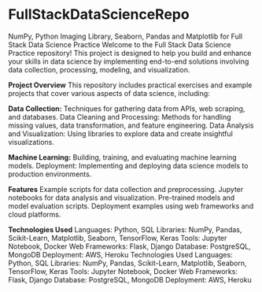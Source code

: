 # FullStackDataScienceRepo
NumPy, Python Imaging Library, Seaborn, Pandas and Matplotlib for Full Stack Data Science Practice
Welcome to the Full Stack Data Science Practice repository! This project is designed to help you build and enhance your skills in data science by implementing end-to-end solutions involving data collection, processing, modeling, and visualization.

**Project Overview**
This repository includes practical exercises and example projects that cover various aspects of data science, including:


**Data Collection:** Techniques for gathering data from APIs, web scraping, and databases.
Data Cleaning and Processing: Methods for handling missing values, data transformation, and feature engineering.
Data Analysis and Visualization: Using libraries to explore data and create insightful visualizations.

**Machine Learning:** Building, training, and evaluating machine learning models.
Deployment: Implementing and deploying data science models to production environments.

**Features**
Example scripts for data collection and preprocessing.
Jupyter notebooks for data analysis and visualization.
Pre-trained models and model evaluation scripts.
Deployment examples using web frameworks and cloud platforms.

**Technologies Used**
Languages: Python, SQL
Libraries: NumPy, Pandas, Scikit-Learn, Matplotlib, Seaborn, TensorFlow, Keras
Tools: Jupyter Notebook, Docker
Web Frameworks: Flask, Django
Database: PostgreSQL, MongoDB
Deployment: AWS, Heroku
Technologies Used
Languages: Python, SQL
Libraries: NumPy, Pandas, Scikit-Learn, Matplotlib, Seaborn, TensorFlow, Keras
Tools: Jupyter Notebook, Docker
Web Frameworks: Flask, Django
Database: PostgreSQL, MongoDB
Deployment: AWS, Heroku
